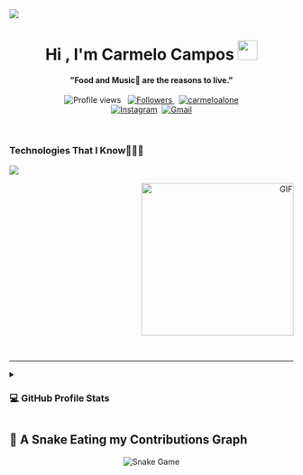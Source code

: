 <!--horizontal divider(gradiant)-->
<img src="https://user-images.githubusercontent.com/73097560/115834477-dbab4500-a447-11eb-908a-139a6edaec5c.gif">

<p>
  <h1 align="center"><b>Hi , I'm Carmelo Campos </b><img src="https://media.giphy.com/media/hvRJCLFzcasrR4ia7z/giphy.gif" width="35"></h1>
</p>

<p>
  <h4 align="center"><b>"Food and Music🎵 are the reasons to live."</b></h4>
</p>

<p align="center">
  <img src="https://komarev.com/ghpvc/?username=CarmeloCampos&color=79ff97" alt="Profile views" />
  &nbsp;
  <a href="https://github.com/CarmeloCampos?tab=followers">
    <img src="https://img.shields.io/github/followers/CarmeloCampos?style=social" alt="Followers" />
  </a>
   &nbsp;
   <a href="https://twitter.com/carmeloalone" >
     <img src="https://img.shields.io/twitter/follow/carmeloalone" alt="carmeloalone" />
   </a>

<br>
<a href="https://instagram.com/CarmeloAlone"><img src="https://img.shields.io/badge/instagram-%23E4405F.svg?&style=for-the-badge&logo=instagram&logoColor=white" alt="Instagram" /></a>&nbsp;
<a href="mailto:hola@carmelocampos.com"><img src="https://img.shields.io/badge/gmail-%23D14836.svg?&style=for-the-badge&logo=gmail&logoColor=white" alt="Gmail"/></a>
</p>

<br>

### Technologies That I Know👨🏻‍💻
<p align="center">
  &emsp;
<img align="left" src="https://skillicons.dev/icons?i=git,aws,bootstrap,css,discord,docker,dynamodb,express,figma,firebase,github,html,idea,java,js,kotlin,linux,md,mongodb,mysql,nextjs,nodejs,postman,py,react,redux,tailwind,ts,vscode,androidstudio,astro,azure,bash,bun,cloudflare,cmake,deno,bots,electron,fastapi,githubactions,gitlab,gmail,heroku,jquery,laravel,lua,nginx,php,powershell,raspberrypi,symfony,terraform,vite,wordpress&perline=8" />
  &emsp;
<p align="right" >
  <img  height="270px" alt="GIF" src="https://i.pinimg.com/originals/e4/26/70/e426702edf874b181aced1e2fa5c6cde.gif" />
</p>
</p>

<br>

---

<details><summary><h3>💻 GitHub Profile Stats</h3></summary>

<p align="center">
	  <img src="https://github-readme-stats.vercel.app/api?username=CarmeloCampos&show_icons=true&count_private=true&locale=en&theme=tokyonight&layout=compact" height="230px"/>
	  <img src="https://github-readme-stats.vercel.app/api/top-langs?username=CarmeloCampos&langs_count=10&show_icons=true&locale=en&theme=tokyonight" height="230px"/>
<br/>

  <b>Note:</b> Top languages is only a metric of the languages my public code consists of and doesn't reflect experience or skill level.
  </p>
</details>


## 🐍 A Snake Eating my Contributions Graph

<p align="center">
	<img src = "https://github.com/CarmeloCampos/CarmeloCampos/blob/output/github-contribution-grid-snake-dark.svg?" alt = "Snake Game"/>
</p>

